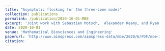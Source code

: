 ```yaml
---
title: "Asymptotic flocking for the three-zone model"
collection: publications
permalink: /publication/2020-10-01-MBE
excerpt: 'Joint work with Sebastien Motsch,  Alexander Reamy, and Ryan Theisen'
date: 2020-10-01
venue: 'Mathematical Biosciences and Engineering'
paperurl: 'http://www.aimspress.com/aimspress-data/mbe/2020/6/PDF/mbe-17-06-391.pdf'
citation: 
---
```

